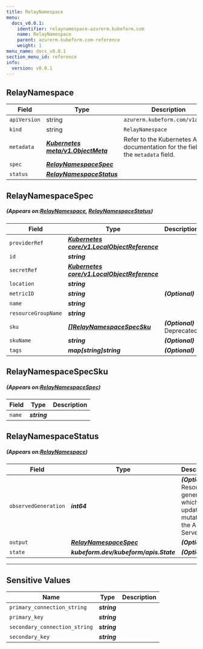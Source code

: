 ```yaml
---
title: RelayNamespace
menu:
  docs_v0.0.1:
    identifier: relaynamespace-azurerm.kubeform.com
    name: RelayNamespace
    parent: azurerm.kubeform.com-reference
    weight: 1
menu_name: docs_v0.0.1
section_menu_id: reference
info:
  version: v0.0.1
---
```


## RelayNamespace
| Field | Type | Description |
| ------ | ----- | ----------- |
| `apiVersion` | string | `azurerm.kubeform.com/v1alpha1` |
|    `kind` | string | `RelayNamespace` |
| `metadata` | ***[Kubernetes meta/v1.ObjectMeta](https://kubernetes.io/docs/reference/generated/kubernetes-api/v1.13/#objectmeta-v1-meta)***|Refer to the Kubernetes API documentation for the fields of the `metadata` field.|
| `spec` | ***[RelayNamespaceSpec](#RelayNamespaceSpec)***||
| `status` | ***[RelayNamespaceStatus](#RelayNamespaceStatus)***||
## RelayNamespaceSpec
##### (Appears on:[RelayNamespace](#RelayNamespace), [RelayNamespaceStatus](#RelayNamespaceStatus))
| Field | Type | Description |
| ------ | ----- | ----------- |
| `providerRef` | ***[Kubernetes core/v1.LocalObjectReference](https://kubernetes.io/docs/reference/generated/kubernetes-api/v1.13/#localobjectreference-v1-core)***||
| `id` | ***string***||
| `secretRef` | ***[Kubernetes core/v1.LocalObjectReference](https://kubernetes.io/docs/reference/generated/kubernetes-api/v1.13/#localobjectreference-v1-core)***||
| `location` | ***string***||
| `metricID` | ***string***| ***(Optional)*** |
| `name` | ***string***||
| `resourceGroupName` | ***string***||
| `sku` | ***[[]RelayNamespaceSpecSku](#RelayNamespaceSpecSku)***| ***(Optional)*** Deprecated|
| `skuName` | ***string***| ***(Optional)*** |
| `tags` | ***map[string]string***| ***(Optional)*** |
## RelayNamespaceSpecSku
##### (Appears on:[RelayNamespaceSpec](#RelayNamespaceSpec))
| Field | Type | Description |
| ------ | ----- | ----------- |
| `name` | ***string***||
## RelayNamespaceStatus
##### (Appears on:[RelayNamespace](#RelayNamespace))
| Field | Type | Description |
| ------ | ----- | ----------- |
| `observedGeneration` | ***int64***| ***(Optional)*** Resource generation, which is updated on mutation by the API Server.|
| `output` | ***[RelayNamespaceSpec](#RelayNamespaceSpec)***| ***(Optional)*** |
| `state` | ***kubeform.dev/kubeform/apis.State***| ***(Optional)*** |
---
## Sensitive Values
| Name | Type | Description |
|------|------|-------------|
| `primary_connection_string` | ***string*** ||
| `primary_key` | ***string*** ||
| `secondary_connection_string` | ***string*** ||
| `secondary_key` | ***string*** ||
